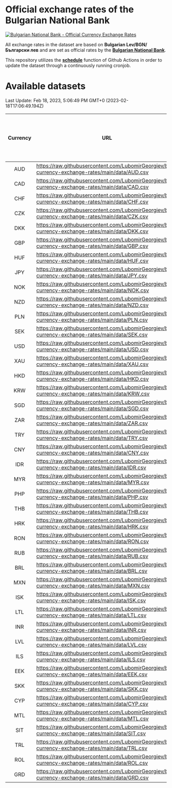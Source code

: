 # Official exchange rates of the Bulgarian National Bank

[![Bulgarian National Bank - Official Currency Exchange Rates](https://github.com/LubomirGeorgiev/bnb-currency-exchange-rates/actions/workflows/update-rates.yml/badge.svg?branch=main)](https://github.com/LubomirGeorgiev/bnb-currency-exchange-rates/actions/workflows/update-rates.yml)

All exchange rates in the dataset are based on **Bulgarian Lev/BGN/Български лев** and are set as official rates by the [**Bulgarian National Bank**](https://www.bnb.bg/Statistics/StExternalSector/StExchangeRates/StERForeignCurrencies/index.htm?toLang=_EN).

This repository utilizes the [**schedule**](https://docs.github.com/en/actions/reference/events-that-trigger-workflows) function of Github Actions in order to update the dataset through a continuously running cronjob.

# Available datasets

<!-- START LINKS (DO NOT EVER FU*ING DELETE THIS COMMENT FOR THE LOVE OF YOUR LIFE!!! IF YOU ARE CURIOS HOW IT WORKS, YOU CAN HAVE A LOOK AT ./src/updateReadme.ts) -->

Last Update: Feb 18, 2023, 5:06:49 PM GMT+0 (2023-02-18T17:06:49.194Z)

| Currency | URL                                                                                             | Number of records | Number of missing days that were filled in |
| :------: | ----------------------------------------------------------------------------------------------- | :---------------: | :----------------------------------------: |
|   AUD    | https://raw.githubusercontent.com/LubomirGeorgiev/bnb-currency-exchange-rates/main/data/AUD.csv |       8533        |                    2633                    |
|   CAD    | https://raw.githubusercontent.com/LubomirGeorgiev/bnb-currency-exchange-rates/main/data/CAD.csv |       8533        |                    2633                    |
|   CHF    | https://raw.githubusercontent.com/LubomirGeorgiev/bnb-currency-exchange-rates/main/data/CHF.csv |       8533        |                    2633                    |
|   CZK    | https://raw.githubusercontent.com/LubomirGeorgiev/bnb-currency-exchange-rates/main/data/CZK.csv |       8533        |                    2633                    |
|   DKK    | https://raw.githubusercontent.com/LubomirGeorgiev/bnb-currency-exchange-rates/main/data/DKK.csv |       8533        |                    2633                    |
|   GBP    | https://raw.githubusercontent.com/LubomirGeorgiev/bnb-currency-exchange-rates/main/data/GBP.csv |       8533        |                    2633                    |
|   HUF    | https://raw.githubusercontent.com/LubomirGeorgiev/bnb-currency-exchange-rates/main/data/HUF.csv |       8533        |                    2633                    |
|   JPY    | https://raw.githubusercontent.com/LubomirGeorgiev/bnb-currency-exchange-rates/main/data/JPY.csv |       8533        |                    2633                    |
|   NOK    | https://raw.githubusercontent.com/LubomirGeorgiev/bnb-currency-exchange-rates/main/data/NOK.csv |       8533        |                    2633                    |
|   NZD    | https://raw.githubusercontent.com/LubomirGeorgiev/bnb-currency-exchange-rates/main/data/NZD.csv |       8533        |                    2633                    |
|   PLN    | https://raw.githubusercontent.com/LubomirGeorgiev/bnb-currency-exchange-rates/main/data/PLN.csv |       8533        |                    2633                    |
|   SEK    | https://raw.githubusercontent.com/LubomirGeorgiev/bnb-currency-exchange-rates/main/data/SEK.csv |       8533        |                    2633                    |
|   USD    | https://raw.githubusercontent.com/LubomirGeorgiev/bnb-currency-exchange-rates/main/data/USD.csv |       8533        |                    2633                    |
|   XAU    | https://raw.githubusercontent.com/LubomirGeorgiev/bnb-currency-exchange-rates/main/data/XAU.csv |       8533        |                    2635                    |
|   HKD    | https://raw.githubusercontent.com/LubomirGeorgiev/bnb-currency-exchange-rates/main/data/HKD.csv |       8235        |                    2546                    |
|   KRW    | https://raw.githubusercontent.com/LubomirGeorgiev/bnb-currency-exchange-rates/main/data/KRW.csv |       8235        |                    2546                    |
|   SGD    | https://raw.githubusercontent.com/LubomirGeorgiev/bnb-currency-exchange-rates/main/data/SGD.csv |       8235        |                    2546                    |
|   ZAR    | https://raw.githubusercontent.com/LubomirGeorgiev/bnb-currency-exchange-rates/main/data/ZAR.csv |       8235        |                    2546                    |
|   TRY    | https://raw.githubusercontent.com/LubomirGeorgiev/bnb-currency-exchange-rates/main/data/TRY.csv |       6715        |                    2074                    |
|   CNY    | https://raw.githubusercontent.com/LubomirGeorgiev/bnb-currency-exchange-rates/main/data/CNY.csv |       6595        |                    2038                    |
|   IDR    | https://raw.githubusercontent.com/LubomirGeorgiev/bnb-currency-exchange-rates/main/data/IDR.csv |       6595        |                    2038                    |
|   MYR    | https://raw.githubusercontent.com/LubomirGeorgiev/bnb-currency-exchange-rates/main/data/MYR.csv |       6595        |                    2038                    |
|   PHP    | https://raw.githubusercontent.com/LubomirGeorgiev/bnb-currency-exchange-rates/main/data/PHP.csv |       6595        |                    2038                    |
|   THB    | https://raw.githubusercontent.com/LubomirGeorgiev/bnb-currency-exchange-rates/main/data/THB.csv |       6595        |                    2038                    |
|   HRK    | https://raw.githubusercontent.com/LubomirGeorgiev/bnb-currency-exchange-rates/main/data/HRK.csv |       6546        |                    2023                    |
|   RON    | https://raw.githubusercontent.com/LubomirGeorgiev/bnb-currency-exchange-rates/main/data/RON.csv |       6540        |                    2024                    |
|   RUB    | https://raw.githubusercontent.com/LubomirGeorgiev/bnb-currency-exchange-rates/main/data/RUB.csv |       6242        |                    1926                    |
|   BRL    | https://raw.githubusercontent.com/LubomirGeorgiev/bnb-currency-exchange-rates/main/data/BRL.csv |       5627        |                    1743                    |
|   MXN    | https://raw.githubusercontent.com/LubomirGeorgiev/bnb-currency-exchange-rates/main/data/MXN.csv |       5627        |                    1743                    |
|   ISK    | https://raw.githubusercontent.com/LubomirGeorgiev/bnb-currency-exchange-rates/main/data/ISK.csv |       5419        |                    1679                    |
|   LTL    | https://raw.githubusercontent.com/LubomirGeorgiev/bnb-currency-exchange-rates/main/data/LTL.csv |       5272        |                    1614                    |
|   INR    | https://raw.githubusercontent.com/LubomirGeorgiev/bnb-currency-exchange-rates/main/data/INR.csv |       5258        |                    1627                    |
|   LVL    | https://raw.githubusercontent.com/LubomirGeorgiev/bnb-currency-exchange-rates/main/data/LVL.csv |       4909        |                    1502                    |
|   ILS    | https://raw.githubusercontent.com/LubomirGeorgiev/bnb-currency-exchange-rates/main/data/ILS.csv |       4411        |                    1372                    |
|   EEK    | https://raw.githubusercontent.com/LubomirGeorgiev/bnb-currency-exchange-rates/main/data/EEK.csv |       4119        |                    1258                    |
|   SKK    | https://raw.githubusercontent.com/LubomirGeorgiev/bnb-currency-exchange-rates/main/data/SKK.csv |       2972        |                    914                     |
|   CYP    | https://raw.githubusercontent.com/LubomirGeorgiev/bnb-currency-exchange-rates/main/data/CYP.csv |       2902        |                    886                     |
|   MTL    | https://raw.githubusercontent.com/LubomirGeorgiev/bnb-currency-exchange-rates/main/data/MTL.csv |       2604        |                    799                     |
|   SIT    | https://raw.githubusercontent.com/LubomirGeorgiev/bnb-currency-exchange-rates/main/data/SIT.csv |       2540        |                    776                     |
|   TRL    | https://raw.githubusercontent.com/LubomirGeorgiev/bnb-currency-exchange-rates/main/data/TRL.csv |       1816        |                    557                     |
|   ROL    | https://raw.githubusercontent.com/LubomirGeorgiev/bnb-currency-exchange-rates/main/data/ROL.csv |       1695        |                    522                     |
|   GRD    | https://raw.githubusercontent.com/LubomirGeorgiev/bnb-currency-exchange-rates/main/data/GRD.csv |        357        |                    105                     |

<!-- END LINKS (DO NOT EVER FU*ING DELETE THIS COMMENT FOR THE LOVE OF YOUR LIFE!!! IF YOU ARE CURIOS HOW IT WORKS, YOU CAN HAVE A LOOK AT ./src/updateReadme.ts) -->
